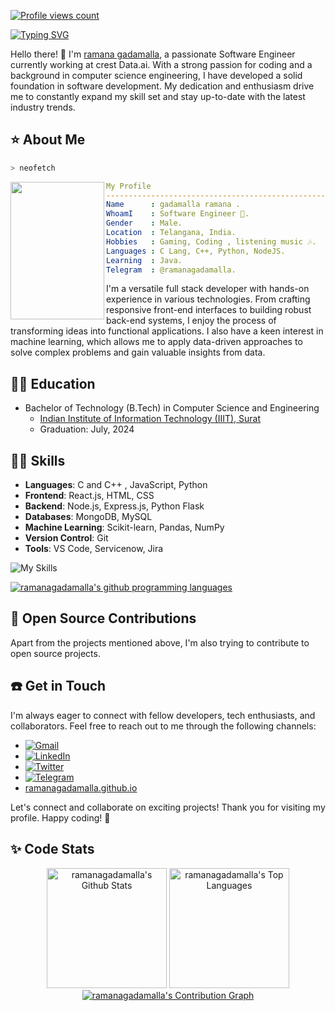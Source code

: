 [![Profile views count](https://komarev.com/ghpvc/?username=ramanagadamalla)](https://github.com/ramanagadamalla)

[![Typing SVG](https://readme-typing-svg.herokuapp.com?font=Cursive&color=%2336BCF7&size=35&center=true&vCenter=true&lines=Hello+I'm+ramana;a+software+engineer;I'm+a+developer)](https://github.com/ramanagadamalla/)

Hello there! 👋 I'm [ramana gadamalla](https://ramanagadamalla.github.io), a passionate Software Engineer currently working at crest Data.ai. With a strong passion for coding and a background in computer science engineering, I have developed a solid foundation in software development. My dedication and enthusiasm drive me to constantly expand my skill set and stay up-to-date with the latest industry trends.

## ⭐ About Me

```zsh
> neofetch
```

<img align="left" src="https://media.licdn.com/dms/image/D4D03AQHGce3J-eOdyQ/profile-displayphoto-shrink_800_800/0/1685993092267?e=2147483647&v=beta&t=Mvek23ZktqhUNJyh411X3dngwQBCqcrgYS_emWclJIU" width="150px" height="220px"/> 

```yaml
My Profile
-----------------------------------------------------------
Name      : gadamalla ramana .
WhoamI    : Software Engineer 🏫.
Gender    : Male.
Location  : Telangana, India.
Hobbies   : Gaming, Coding , listening music 🎶.
Languages : C Lang, C++, Python, NodeJS.
Learning  : Java.
Telegram  : @ramanagadamalla.
```


I'm a versatile full stack developer with hands-on experience in various technologies. From crafting responsive front-end interfaces to building robust back-end systems, I enjoy the process of transforming ideas into functional applications. I also have a keen interest in machine learning, which allows me to apply data-driven approaches to solve complex problems and gain valuable insights from data.

## 👨‍🎓 Education

- Bachelor of Technology (B.Tech) in Computer Science and Engineering
  - [Indian Institute of Information Technology (IIIT), Surat](https://www.google.com/search?q=IIIT+Surat&oq=IIIT+Surat&aqs=chrome..69i57j69i60l3j69i65.7945j0j7&client=ms-android-xiaomi-rev1&sourceid=chrome-mobile&ie=UTF-8)
  - Graduation: July, 2024


## 🧑‍💻 Skills

- **Languages**: C and C++ , JavaScript, Python
- **Frontend**: React.js, HTML, CSS
- **Backend**: Node.js, Express.js, Python Flask
- **Databases**: MongoDB, MySQL
- **Machine Learning**: Scikit-learn, Pandas, NumPy
- **Version Control**: Git
- **Tools**: VS Code, Servicenow, Jira

<img src="https://skillicons.dev/icons?i=c,cpp,py,nodejs,js,css,html,bash,linux,git&perline=7" alt="My Skills"/>

[![ramanagadamalla's github programming languages](https://github-readme-stats-eight-theta.vercel.app/api/top-langs/?username=ramanagadamalla&langs_count=10&layout=compact&theme=material-palenight&hide_border=true&bg_color=1F222E&title_color=F85D7F&icon_color=F8D866)](https://github.com/ramanagadamalla/)

## 🤝 Open Source Contributions

Apart from the projects mentioned above, I'm also trying to contribute to open source projects.


## ☎️ Get in Touch

I'm always eager to connect with fellow developers, tech enthusiasts, and collaborators. Feel free to reach out to me through the following channels:

- [![Gmail](https://img.shields.io/badge/Gmail-D14836?style=for-the-badge&logo=gmail&logoColor=white)](mailto:ramanabheemesh@gmail.com)
  <!-- - [![Protonmail](https://img.shields.io/badge/ProtonMail-8B89CC?style=for-the-badge&logo=protonmail&logoColor=white)](mailto:ramanagadamalla@protonmail.com)-->
- [![LinkedIn](https://img.shields.io/badge/ramanagadamalla-%230077B5.svg?style=for-the-badge&logo=linkedin&logoColor=white)](https://www.linkedin.com/in/ramana-gadamalla-b31796204/)
- [![Twitter](https://img.shields.io/badge/ramanagadamalla-%231DA1F2.svg?style=for-the-badge&logo=Twitter&logoColor=white)](https://www.twitter.com/ramanagadamalla)
- [![Telegram](https://img.shields.io/badge/ramanagadamalla-2CA5E0?style=for-the-badge&logo=telegram&logoColor=white)](https://t.me/ramanagadamalla)
- [ramanagadamalla.github.io](https://ramanagadamalla.github.io)

Let's connect and collaborate on exciting projects! Thank you for visiting my profile. Happy coding! 🚀


## ✨ Code Stats

  <p align = "center">
    <a href="https://github.com/ramanagadamalla"><img alt="ramanagadamalla's Github Stats" src="https://github-readme-stats.vercel.app/api/?username=ramanagadamalla&show_icons=true&include_all_commits=true&count_private=true&theme=material-palenight&hide_border=true&bg_color=1F222E&title_color=F85D7F&icon_color=F8D866&line_height=28&rank_icon=github" height="192px"/></a>
    <a href="https://github.com/ramanagadamalla"><img alt="ramanagadamalla's Top Languages" src="https://denvercoder1-github-readme-stats.vercel.app/api/top-langs/?username=ramanagadamalla&langs_count=10&layout=compact&theme=material-palenight&hide_border=true&bg_color=1F222E&title_color=F85D7F&icon_color=F8D866" height="192px"/></a>
    <a href="https://github.com/ramanagadamalla"><img alt="ramanagadamalla's Contribution Graph" src="https://github-readme-activity-graph.vercel.app/graph?username=ramanagadamalla&theme=dracula&bg_color=1F222E&title_color=F85D7F&point=F8D866&line=F85D7F&color=a6accd&hide_border=true&radius=4.5" /></a>
  </p>
  

